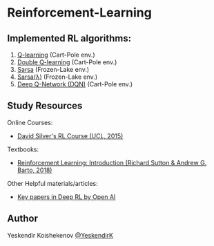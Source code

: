 # Reinforcement-Learning
## Implemented RL algorithms:
1. [Q-learning](https://github.com/YeskendirK/Reinforcement-Learning/blob/master/RL-Algorithms/Q-learning.py) (Cart-Pole env.)
2. [Double Q-learning](https://github.com/YeskendirK/Reinforcement-Learning/blob/master/RL-Algorithms/Double-Q-learning.py)  (Cart-Pole env.)
3. [Sarsa](https://github.com/YeskendirK/Reinforcement-Learning/blob/master/RL-Algorithms/Sarsa.py)  (Frozen-Lake env.)
4. [Sarsa(λ)](https://github.com/YeskendirK/Reinforcement-Learning/blob/master/RL-Algorithms/Sarsa_lambda.py) (Frozen-Lake env.)
5. [Deep Q-Network (DQN)](/home/yeskendir/Personal-CS-Projects/Reinforcement-Learning-DRAFT/RL-Algorithms/DQN.py) (Cart-Pole env.)

## Study Resources
Online Courses:
- [David Silver's RL Course (UCL, 2015)](http://www0.cs.ucl.ac.uk/staff/d.silver/web/Teaching.html)

Textbooks:
- [Reinforcement Learning: Introduction (Richard Sutton & Andrew G. Barto, 2018)](http://incompleteideas.net/book/RLbook2018.pdf)

Other Helpful materials/articles:
- [Key papers in Deep RL by Open AI](https://spinningup.openai.com/en/latest/spinningup/keypapers.html)


## Author
Yeskendir Koishekenov [@YeskendirK](https://github.com/YeskendirK)
